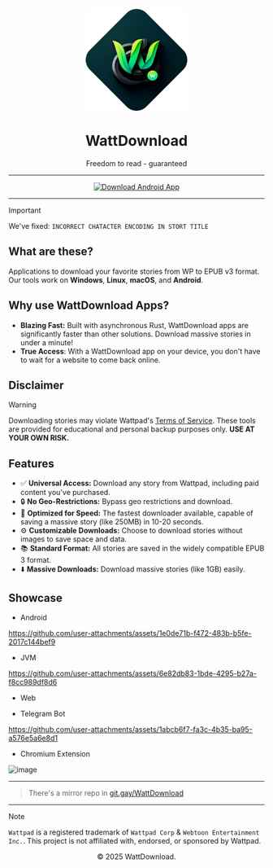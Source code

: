 <p align="center">
  <img src="logo.png" alt="WattDownload Logo" width="200px">
</p>

<h1 align="center">WattDownload</h1>

<p align="center">
  Freedom to read - guaranteed
</p>

---

<div align="center">
  <a href="https://github.com/WattDownload/wp-epub-rs-emini/releases/latest">
    <img src="https://img.shields.io/badge/Download%20For%20Android%20or%20Desktop%20(JVM)%20now!-darkgreen?style=for-the-badge&logo=abdownloadmanager&logoColor=f5f5f5" alt="Download Android App">
  </a>
</div>

---

> [!IMPORTANT]
> We've fixed: `INCORRECT CHATACTER ENCODING IN STORT TITLE`

## What are these?
Applications to download your favorite stories from WP to EPUB v3 format. Our tools work on **Windows**, **Linux**, **macOS**, and **Android**.

## Why use WattDownload Apps?
- **Blazing Fast:** Built with asynchronous Rust, WattDownload apps are significantly faster than other solutions. Download massive stories in under a minute!
- **True Access**: With a WattDownload app on your device, you don't have to wait for a website to come back online.

## Disclaimer
> [!WARNING]
> Downloading stories may violate Wattpad's [Terms of Service](https://policies.wattpad.com/terms/). These tools are provided for educational and personal backup purposes only. **USE AT YOUR OWN RISK.**

## Features
- ✅ **Universal Access:** Download any story from Wattpad, including paid content you've purchased.
- 🔒 **No Geo-Restrictions:** Bypass geo restrictions and download. 
- 🚀 **Optimized for Speed:** The fastest downloader available, capable of saving a massive story (like 250MB) in 10-20 seconds.
- ⚙️ **Customizable Downloads:** Choose to download stories without images to save space and data.
- 📚 **Standard Format:** All stories are saved in the widely compatible EPUB 3 format.
- ⬇️ **Massive Downloads:** Download massive stories (like 1GB) easily. 

## Showcase
 - Android

https://github.com/user-attachments/assets/1e0de71b-f472-483b-b5fe-2017c144bef9
 - JVM

https://github.com/user-attachments/assets/6e82db83-1bde-4295-b27a-f8cc989df8d6

 - Web

 - Telegram Bot
   
https://github.com/user-attachments/assets/1abcb6f7-fa3c-4b35-ba95-a576e5a6e8d1
 - Chromium Extension
<img width="1280" height="800" alt="image" src="https://github.com/user-attachments/assets/e35db59c-f2be-4c30-be5d-9b6c6c30c028" />

---

> There's a mirror repo in [git.gay/WattDownload](https://git.gay/WattDownload/wp-epub-rs-emini)

---

> [!NOTE]
> `Wattpad` is a registered trademark of `Wattpad Corp` & `Webtoon Entertainment Inc.`. This project is not affiliated with, endorsed, or sponsored by Wattpad.

<p align="center">© 2025 WattDownload.</p>
